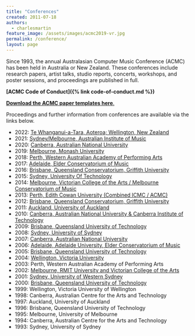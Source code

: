 ```yaml
---
title: "Conferences"
created: 2011-07-18
authors: 
  - charlesmartin
feature_image: /assets/images/acmc2019-vr.jpg
permalink: /conference/
layout: page
---
```


Since 1993, the annual Australasian Computer Music Conference (ACMC) has been
held in Australia or New Zealand. These conferences include research papers,
artist talks, studio reports, concerts, workshops, and poster sessions, and
proceedings are published in full.

**[ACMC Code of Conduct]({% link code-of-conduct.md %})**

[**Download the ACMC paper templates here**.](http://www.computermusic.org.au/ACMC-Templates.zip)

Proceedings and further information from conferences are available via the links below.

- 2022: [Te Whanganui-a-Tara, Aoteroa; Wellington, New Zealand](https://computermusic.org.au/conferences/acmc-2022/)
- 2021: [Sydney/Melbourne, Australian Institute of Music](https://computermusic.org.au/conferences/acmc-2021/)
- 2020: [Canberra, Australian National University](http://computermusic.org.au/news/acmc-2020-inclusion/)
- 2019: [Melbourne, Monash University](http://computermusic.org.au/conferences/acmc-2019/)
- 2018: [Perth, Western Australian Academy of Performing Arts](http://computermusic.org.au/conferences/acmc-2018/ "ACMC 2018")
- 2017: [Adelaide, Elder Conservatorium of Music](http://computermusic.org.au/wordpress/conferences/acmc-2017/ "ACMC 2017")
- 2016: [Brisbane, Queensland Conservatorium, Griffith University](http://computermusic.org.au/wordpress/conferences/acmc-2016/ "ACMC 2016")
- 2015: [Sydney, University Of Technology](http://computermusic.org.au/wordpress/conferences/acmc-2015/ "ACMC 2015")
- 2014: [Melbourne, Victorian College of the Arts / Melbourne Conservatorium of Music](http://computermusic.org.au/wordpress/conferences/acmc-2014/ "ACMC 2014")
- 2013: [Perth, Edith Cowan University (Combined ICMC / ACMC)](http://computermusic.org.au/wordpress/conferences/icmc-2013/ "ACMC 2013")
- 2012: [Brisbane, Queensland Conservatorium, Griffith University](http://computermusic.org.au/wordpress/conferences/acmc-2012/ "ACMC 2012")
- 2011: [Auckland, University of Auckland](http://computermusic.org.au/wordpress/conferences/acmc2011/ "ACMC 2011")
- 2010: [Canberra, Australian National University & Canberra Institute of Technology](http://computermusic.org.au/wordpress/conferences/acmc2010/ "ACMC 2010")
- 2009: [Brisbane, Queensland University of Technology](http://computermusic.org.au/wordpress/conferences/acmc2009/ "ACMC 2009")
- 2008: [Sydney, University of Sydney](http://computermusic.org.au/wordpress/conferences/acmc2008/ "ACMC 2008")
- 2007: [Canberra, Australian National University](http://computermusic.org.au/wordpress/conferences/acmc2007/ "ACMC 2007")
- 2006: [Adelaide, Adelaide University, Elder Conservatorium of Music](http://computermusic.org.au/wordpress/conferences/acmc2006/ "ACMC 2006")
- 2005: [Brisbane, Queensland University of Technology](http://computermusic.org.au/wordpress/conferences/acmc-2005/ "ACMC 2005")
- 2004: [Wellington, Victoria University](http://computermusic.org.au/conferences/acmc2004/ "ACMC 2004")
- 2003: Perth, Western Australian Academy of Performing Arts
- 2002: [Melbourne, RMIT University and Victorian College of the Arts](http://computermusic.org.au/wordpress/conferences/acmc2002/ "ACMC 2002")
- 2001: [Sydney, University of Western Sydney](http://computermusic.org.au/wordpress/conferences/acmc2001/ "ACMC 2001")
- 2000: [Brisbane, Queensland University of Technology](http://computermusic.org.au/conferences/acmc2000/ "ACMC 2000")
- 1999: Wellington, Victoria University of Wellington
- 1998: Canberra, Australian Centre for the Arts and Technology
- 1997: Auckland, University of Auckland
- 1996: Brisbane, Queensland University of Technology
- 1995: Melbourne, University of Melbourne
- 1994: Canberra, Australian Centre for the Arts and Technology
- 1993: Sydney, University of Sydney
